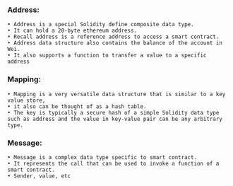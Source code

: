 ### Address:

	• Address is a special Solidity define composite data type. 
	• It can hold a 20-byte ethereum address. 
	• Recall address is a reference address to access a smart contract. 
	• Address data structure also contains the balance of the account in Wei. 
	• It also supports a function to transfer a value to a specific address


### Mapping:
	• Mapping is a very versatile data structure that is similar to a key value store, 
	• it also can be thought of as a hash table. 
	• The key is typically a secure hash of a simple Solidity data type such as address and the value in key-value pair can be any arbitrary type.


### Message:
	• Message is a complex data type specific to smart contract. 
	• It represents the call that can be used to invoke a function of a smart contract.
	• Sender, value, etc


